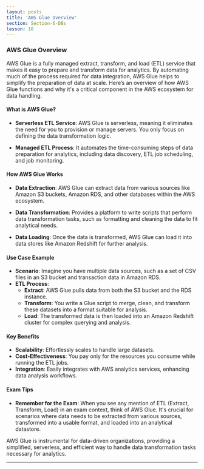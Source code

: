 ```yaml
---
layout: posts
title: 'AWS Glue Overview'
section: Section-6-DBs
lesson: 18
---
```


### AWS Glue Overview

AWS Glue is a fully managed extract, transform, and load (ETL) service that makes it easy to prepare and transform data for analytics. By automating much of the process required for data integration, AWS Glue helps to simplify the preparation of data at scale. Here’s an overview of how AWS Glue functions and why it's a critical component in the AWS ecosystem for data handling.

<!-- pagebreak -->

#### What is AWS Glue?

- **Serverless ETL Service**: AWS Glue is serverless, meaning it eliminates the need for you to provision or manage servers. You only focus on defining the data transformation logic.

- **Managed ETL Process**: It automates the time-consuming steps of data preparation for analytics, including data discovery, ETL job scheduling, and job monitoring.

<!-- pagebreak -->

#### How AWS Glue Works

- **Data Extraction**: AWS Glue can extract data from various sources like Amazon S3 buckets, Amazon RDS, and other databases within the AWS ecosystem.

- **Data Transformation**: Provides a platform to write scripts that perform data transformation tasks, such as formatting and cleaning the data to fit analytical needs.

- **Data Loading**: Once the data is transformed, AWS Glue can load it into data stores like Amazon Redshift for further analysis.

<!-- pagebreak -->

#### Use Case Example

- **Scenario**: Imagine you have multiple data sources, such as a set of CSV files in an S3 bucket and transaction data in Amazon RDS.
- **ETL Process**:
  - **Extract**: AWS Glue pulls data from both the S3 bucket and the RDS instance.
  - **Transform**: You write a Glue script to merge, clean, and transform these datasets into a format suitable for analysis.
  - **Load**: The transformed data is then loaded into an Amazon Redshift cluster for complex querying and analysis.

<!-- pagebreak -->

#### Key Benefits

- **Scalability**: Effortlessly scales to handle large datasets.
- **Cost-Effectiveness**: You pay only for the resources you consume while running the ETL jobs.
- **Integration**: Easily integrates with AWS analytics services, enhancing data analysis workflows.

#### Exam Tips

- **Remember for the Exam**: When you see any mention of ETL (Extract, Transform, Load) in an exam context, think of AWS Glue. It's crucial for scenarios where data needs to be extracted from various sources, transformed into a usable format, and loaded into an analytical datastore.

AWS Glue is instrumental for data-driven organizations, providing a simplified, serverless, and efficient way to handle data transformation tasks necessary for analytics.

---
